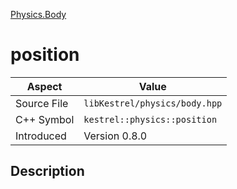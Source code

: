 [Physics.Body](index)
# position
| Aspect | Value |
| --- | --- |
| Source File | `libKestrel/physics/body.hpp` |
| C++ Symbol | `kestrel::physics::position` |
| Introduced | Version 0.8.0 |
## Description


